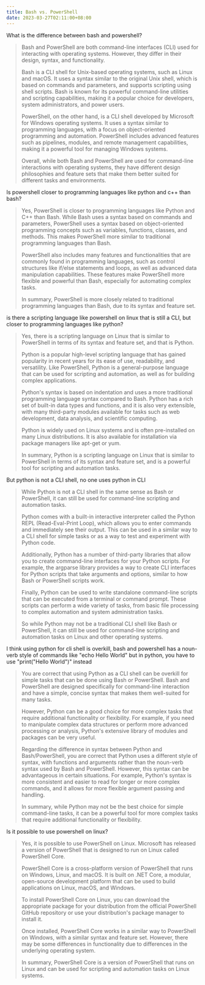 ```yaml
---
title: Bash vs. PowerShell
date: 2023-03-27T02:11:00+08:00
---
```

What is the difference between bash and powershell?

> Bash and PowerShell are both command-line interfaces (CLI) used for interacting with operating systems. However, they differ in their design, syntax, and functionality.
> 
> Bash is a CLI shell for Unix-based operating systems, such as Linux and macOS. It uses a syntax similar to the original Unix shell, which is based on commands and parameters, and supports scripting using shell scripts. Bash is known for its powerful command-line utilities and scripting capabilities, making it a popular choice for developers, system administrators, and power users.
> 
> PowerShell, on the other hand, is a CLI shell developed by Microsoft for Windows operating systems. It uses a syntax similar to programming languages, with a focus on object-oriented programming and automation. PowerShell includes advanced features such as pipelines, modules, and remote management capabilities, making it a powerful tool for managing Windows systems.
> 
> Overall, while both Bash and PowerShell are used for command-line interactions with operating systems, they have different design philosophies and feature sets that make them better suited for different tasks and environments.

Is powershell closer to programming languages like python and c++ than bash?

> Yes, PowerShell is closer to programming languages like Python and C++ than Bash. While Bash uses a syntax based on commands and parameters, PowerShell uses a syntax based on object-oriented programming concepts such as variables, functions, classes, and methods. This makes PowerShell more similar to traditional programming languages than Bash.
> 
> PowerShell also includes many features and functionalities that are commonly found in programming languages, such as control structures like if/else statements and loops, as well as advanced data manipulation capabilities. These features make PowerShell more flexible and powerful than Bash, especially for automating complex tasks.
> 
> In summary, PowerShell is more closely related to traditional programming languages than Bash, due to its syntax and feature set.

is there a scripting language like powershell on linux that is still a CLI, but closer to programming languages like python?

> Yes, there is a scripting language on Linux that is similar to PowerShell in terms of its syntax and feature set, and that is Python.
> 
> Python is a popular high-level scripting language that has gained popularity in recent years for its ease of use, readability, and versatility. Like PowerShell, Python is a general-purpose language that can be used for scripting and automation, as well as for building complex applications.
> 
> Python's syntax is based on indentation and uses a more traditional programming language syntax compared to Bash. Python has a rich set of built-in data types and functions, and it is also very extensible, with many third-party modules available for tasks such as web development, data analysis, and scientific computing.
> 
> Python is widely used on Linux systems and is often pre-installed on many Linux distributions. It is also available for installation via package managers like apt-get or yum.
> 
> In summary, Python is a scripting language on Linux that is similar to PowerShell in terms of its syntax and feature set, and is a powerful tool for scripting and automation tasks.

But python is not a CLI shell, no one uses python in CLI

> While Python is not a CLI shell in the same sense as Bash or PowerShell, it can still be used for command-line scripting and automation tasks.
> 
> Python comes with a built-in interactive interpreter called the Python REPL (Read-Eval-Print Loop), which allows you to enter commands and immediately see their output. This can be used in a similar way to a CLI shell for simple tasks or as a way to test and experiment with Python code.
> 
> Additionally, Python has a number of third-party libraries that allow you to create command-line interfaces for your Python scripts. For example, the argparse library provides a way to create CLI interfaces for Python scripts that take arguments and options, similar to how Bash or PowerShell scripts work.
> 
> Finally, Python can be used to write standalone command-line scripts that can be executed from a terminal or command prompt. These scripts can perform a wide variety of tasks, from basic file processing to complex automation and system administration tasks.
> 
> So while Python may not be a traditional CLI shell like Bash or PowerShell, it can still be used for command-line scripting and automation tasks on Linux and other operating systems.

I think using python for cli shell is overkill, bash and powershell has a noun-verb style of commands like "echo Hello World" but in python, you have to use "print("Hello World")" instead

> You are correct that using Python as a CLI shell can be overkill for simple tasks that can be done using Bash or PowerShell. Bash and PowerShell are designed specifically for command-line interaction and have a simple, concise syntax that makes them well-suited for many tasks.
> 
> However, Python can be a good choice for more complex tasks that require additional functionality or flexibility. For example, if you need to manipulate complex data structures or perform more advanced processing or analysis, Python's extensive library of modules and packages can be very useful.
> 
> Regarding the difference in syntax between Python and Bash/PowerShell, you are correct that Python uses a different style of syntax, with functions and arguments rather than the noun-verb syntax used by Bash and PowerShell. However, this syntax can be advantageous in certain situations. For example, Python's syntax is more consistent and easier to read for longer or more complex commands, and it allows for more flexible argument passing and handling.
> 
> In summary, while Python may not be the best choice for simple command-line tasks, it can be a powerful tool for more complex tasks that require additional functionality or flexibility.

Is it possible to use powershell on linux?

> Yes, it is possible to use PowerShell on Linux. Microsoft has released a version of PowerShell that is designed to run on Linux called PowerShell Core.
> 
> PowerShell Core is a cross-platform version of PowerShell that runs on Windows, Linux, and macOS. It is built on .NET Core, a modular, open-source development platform that can be used to build applications on Linux, macOS, and Windows.
> 
> To install PowerShell Core on Linux, you can download the appropriate package for your distribution from the official PowerShell GitHub repository or use your distribution's package manager to install it.
> 
> Once installed, PowerShell Core works in a similar way to PowerShell on Windows, with a similar syntax and feature set. However, there may be some differences in functionality due to differences in the underlying operating system.
> 
> In summary, PowerShell Core is a version of PowerShell that runs on Linux and can be used for scripting and automation tasks on Linux systems.